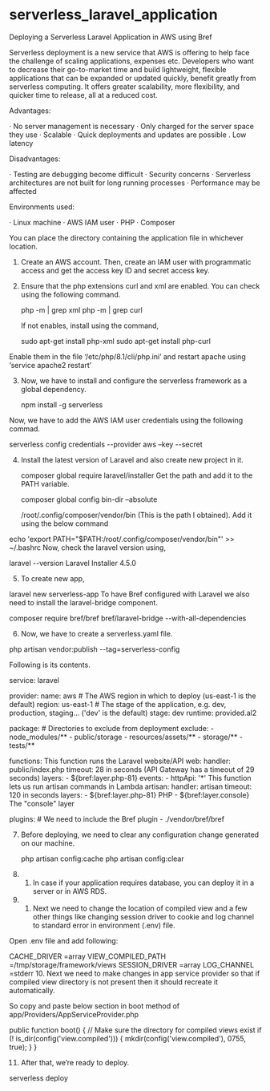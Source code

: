 # serverless_laravel_application
Deploying a Serverless Laravel Application in AWS using Bref

Serverless deployment is a new service that AWS is offering to help face the challenge of scaling applications, expenses etc. Developers who want to decrease their go-to-market time and build lightweight, flexible applications that can be expanded or updated quickly, benefit greatly from serverless computing. It offers greater scalability, more flexibility, and quicker time to release, all at a reduced cost.

Advantages:

· No server management is necessary
· Only charged for the server space they use
· Scalable
· Quick deployments and updates are possible
. Low latency

Disadvantages:

· Testing are debugging become difficult
· Security concerns
· Serverless architectures are not built for long running processes
· Performance may be affected

Environments used:

· Linux machine
· AWS IAM user
· PHP
· Composer

You can place the directory containing the application file in whichever location.

1. Create an AWS account. Then, create an IAM user with programmatic access and get the access key ID and secret access key.

2. Ensure that the php extensions curl and xml are enabled. You can check using the following command.

   php -m | grep xml
   php -m | grep curl

   If not enables, install using the command,

   sudo apt-get install php-xml
   sudo apt-get install php-curl

Enable them in the file ‘/etc/php/8.1/cli/php.ini’ and restart apache using ‘service apache2 restart’

3. Now, we have to install and configure the serverless framework as a global dependency.

   npm install -g serverless

Now, we have to add the AWS IAM user credentials using the following commad.

   serverless config credentials --provider aws –key <key>  --secret <secret>

4. Install the latest version of Laravel and also create new project in it.

   composer global require laravel/installer
   Get the path and add it to the PATH variable.

   composer global config bin-dir –absolute

   /root/.config/composer/vendor/bin (This is the path I obtained). Add it using the below command


  echo 'export PATH="$PATH:/root/.config/composer/vendor/bin"' >> ~/.bashrc
Now, check the laravel version using,

  laravel --version
  Laravel Installer 4.5.0

5. To create new app,

  laravel new serverless-app
To have Bref configured with Laravel we also need to install the laravel-bridge component.

  composer require bref/bref bref/laravel-bridge --with-all-dependencies

6. Now, we have to create a serverless.yaml file.

  php artisan vendor:publish --tag=serverless-config

Following is its contents.

service: laravel                                                                                                                                                                                           
 
provider:
    name: aws 
    # The AWS region in which to deploy (us-east-1 is the default)
    region: us-east-1
    # The stage of the application, e.g. dev, production, staging… ('dev' is the default)
    stage: dev 
    runtime: provided.al2
 
package:
    # Directories to exclude from deployment
    exclude:
        - node_modules/**
        - public/storage
        - resources/assets/**
        - storage/**
        - tests/**
 
functions:
     This function runs the Laravel website/API
    web:
        handler: public/index.php
        timeout: 28  in seconds (API Gateway has a timeout of 29 seconds)
        layers:
            - ${bref:layer.php-81}
        events:
            -   httpApi: '*' 
     This function lets us run artisan commands in Lambda
    artisan:
        handler: artisan
        timeout: 120  in seconds
        layers:
            - ${bref:layer.php-81}  PHP
            - ${bref:layer.console}  The "console" layer
 
plugins:
    # We need to include the Bref plugin
    - ./vendor/bref/bref

7. Before deploying, we need to clear any configuration change generated on our machine.

   php artisan config:cache
   php artisan config:clear

8. 1. In case if your application requires database, you can deploy it in a server or in AWS RDS.

9. 1. Next we need to change the location of compiled view and a few other things like changing session driver to cookie and log channel to standard error in environment (.env) file.

Open .env file and add following:

CACHE_DRIVER =array
VIEW_COMPILED_PATH =/tmp/storage/framework/views 
SESSION_DRIVER =array 
LOG_CHANNEL =stderr
10. Next we need to make changes in app service provider so that if compiled view directory is not present then it should recreate it automatically.

So copy and paste below section in boot method of app/Providers/AppServiceProvider.php

  public function boot()
  {
  // Make sure the directory for compiled views exist
  if (! is_dir(config('view.compiled'))) {
  mkdir(config('view.compiled'), 0755, true);
  }
  }


11. After that, we’re ready to deploy.

serverless deploy
